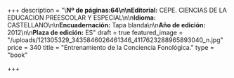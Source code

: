 +++
description = "\\**Nº de páginas:**64\n\n**Editorial:** CEPE. CIENCIAS DE LA EDUCACION PREESCOLAR Y ESPECIAL\n\n**Idioma:** CASTELLANO\n\n**Encuadernación:** Tapa blanda\n\n**Año de edición:** 2012\n\n**Plaza de edición:** ES"
draft = true
featured_image = "/uploads/121305329_3435846026461346_4117623288965893040_n.jpg"
price = 340
title = "Entrenamiento de la Conciencia Fonológica."
type = "book"

+++

